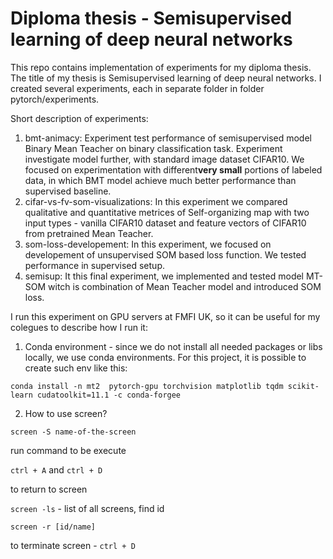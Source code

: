 # Diploma thesis - Semisupervised learning of deep neural networks

This repo contains implementation of experiments for my diploma thesis. The title of my thesis is Semisupervised learning of deep neural networks.
I created several experiments, each in separate folder in folder pytorch/experiments.

Short description of experiments:
  1. bmt-animacy: Experiment test performance of semisupervised model Binary Mean Teacher on binary classification task. Experiment investigate model further, with standard image dataset CIFAR10. We focused on experimentation with different**very small** portions of labeled data, in which BMT model achieve much better performance than supervised baseline.
  2. cifar-vs-fv-som-visualizations: In this experiment we compared qualitative and quantitative metrices of Self-organizing map with two input types - vanilla CIFAR10 dataset and feature vectors of CIFAR10 from pretrained Mean Teacher. 
  3. som-loss-developement: In this experiment, we focused on developement of unsupervised SOM based loss function. We tested performance in supervised setup.
  4. semisup: It this final experiment, we implemented and tested model MT-SOM witch is combination of Mean Teacher model and introduced SOM loss.


I run this experiment on GPU servers at FMFI UK, so it can be useful for my colegues to describe how I run it:

1. Conda environment - since we do not install all needed packages or libs locally, we use conda environments. For this project, it is possible to create such env like this:


`conda install -n mt2  pytorch-gpu torchvision matplotlib tqdm scikit-learn cudatoolkit=11.1 -c conda-forgee`
  

2. How to use screen?

`screen -S name-of-the-screen` 

run command to be execute

`ctrl + A` and `ctrl + D`

to return to screen 

`screen -ls` - list of all screens, find id

`screen -r [id/name]`

to terminate screen - `ctrl + D`


